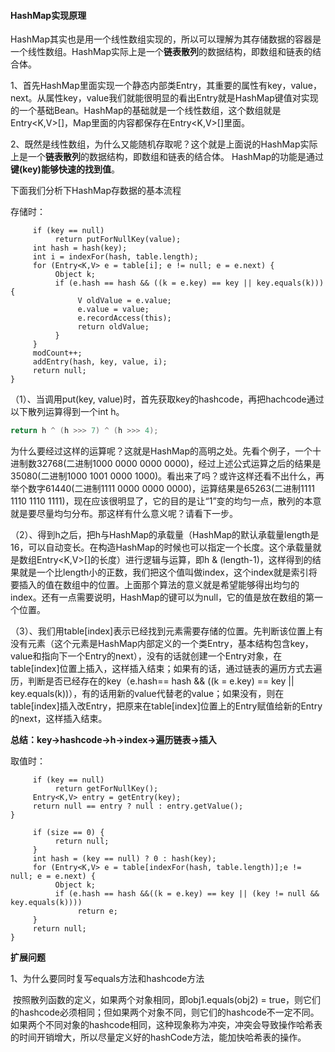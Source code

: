 #### HashMap实现原理

​		HashMap其实也是用一个线性数组实现的，所以可以理解为其存储数据的容器是一个线性数组。HashMap实际上是一个**链表散列**的数据结构，即数组和链表的结合体。

1、首先HashMap里面实现一个静态内部类Entry，其重要的属性有key，value，next。从属性key，value我们就能很明显的看出Entry就是HashMap键值对实现的一个基础Bean。HashMap的基础就是一个线性数组，这个数组就是Entry<K,V>[]，Map里面的内容都保存在Entry<K,V>[]里面。

2、既然是线性数组，为什么又能随机存取呢？这个就是上面说的HashMap实际上是一个**链表散列**的数据结构，即数组和链表的结合体。 HashMap的功能是通过**键(key)**能够快速的找到**值**。

下面我们分析下HashMap存数据的基本流程

存储时：

```public V put(K key, V value) {
     if (key == null)
          return putForNullKey(value);
     int hash = hash(key);
     int i = indexFor(hash, table.length);
     for (Entry<K,V> e = table[i]; e != null; e = e.next) {
          Object k;
          if (e.hash == hash && ((k = e.key) == key || key.equals(k))) {
               V oldValue = e.value;
               e.value = value;
               e.recordAccess(this);
               return oldValue;
          }
     }
     modCount++;
     addEntry(hash, key, value, i);
     return null;
}
```

（1）、当调用put(key, value)时，首先获取key的hashcode，再把hachcode通过以下散列运算得到一个int h。

```h ^= (h >>> 20) ^ (h >>> 12);
return h ^ (h >>> 7) ^ (h >>> 4);
```

​		为什么要经过这样的运算呢？这就是HashMap的高明之处。先看个例子，一个十进制数32768(二进制1000 0000 0000 0000)，经过上述公式运算之后的结果是35080(二进制1000 1001 0000 1000)。看出来了吗？或许这样还看不出什么，再举个数字61440(二进制1111 0000 0000 0000)，运算结果是65263(二进制1111 1110 1110 1111)，现在应该很明显了，它的目的是让“1”变的均匀一点，散列的本意就是要尽量均匀分布。那这样有什么意义呢？请看下一步。

（2）、得到h之后，把h与HashMap的承载量（HashMap的默认承载量length是16，可以自动变长。在构造HashMap的时候也可以指定一个长度。这个承载量就是数组Entry<K,V>[]的长度）进行逻辑与运算，即h & (length-1)，这样得到的结果就是一个比length小的正数，我们把这个值叫做index，这个index就是索引将要插入的值在数组中的位置。上面那个算法的意义就是希望能够得出均匀的index。还有一点需要说明，HashMap的键可以为null，它的值是放在数组的第一个位置。

（3）、我们用table[index]表示已经找到元素需要存储的位置。先判断该位置上有没有元素（这个元素是HashMap内部定义的一个类Entry，基本结构包含key，value和指向下一个Entry的next），没有的话就创建一个Entry对象，在table[index]位置上插入，这样插入结束；如果有的话，通过链表的遍历方式去遍历，判断是否已经存在的key（e.hash== hash && ((k = e.key) == key || key.equals(k))），有的话用新的value代替老的value；如果没有，则在table[index]插入改Entry，把原来在table[index]位置上的Entry赋值给新的Entry的next，这样插入结束。

**总结：key->hashcode->h->index->遍历链表->插入**

取值时：

```public V get(Object key) {
     if (key == null)
          return getForNullKey();
     Entry<K,V> entry = getEntry(key);
     return null == entry ? null : entry.getValue();
}
```

```final Entry<K,V> getEntry(Object key) {
     if (size == 0) {
          return null;
     }
     int hash = (key == null) ? 0 : hash(key);
     for (Entry<K,V> e = table[indexFor(hash, table.length)];e != null; e = e.next) {
          Object k;
          if (e.hash == hash &&((k = e.key) == key || (key != null && key.equals(k))))
               return e;
     }
     return null;
}
```

**扩展问题**

1、为什么要同时复写equals方法和hashcode方法

​		按照散列函数的定义，如果两个对象相同，即obj1.equals(obj2) = true，则它们的hashcode必须相同；但如果两个对象不同，则它们的hashcode不一定不同。如果两个不同对象的hashcode相同，这种现象称为冲突，冲突会导致操作哈希表的时间开销增大，所以尽量定义好的hashCode方法，能加快哈希表的操作。
